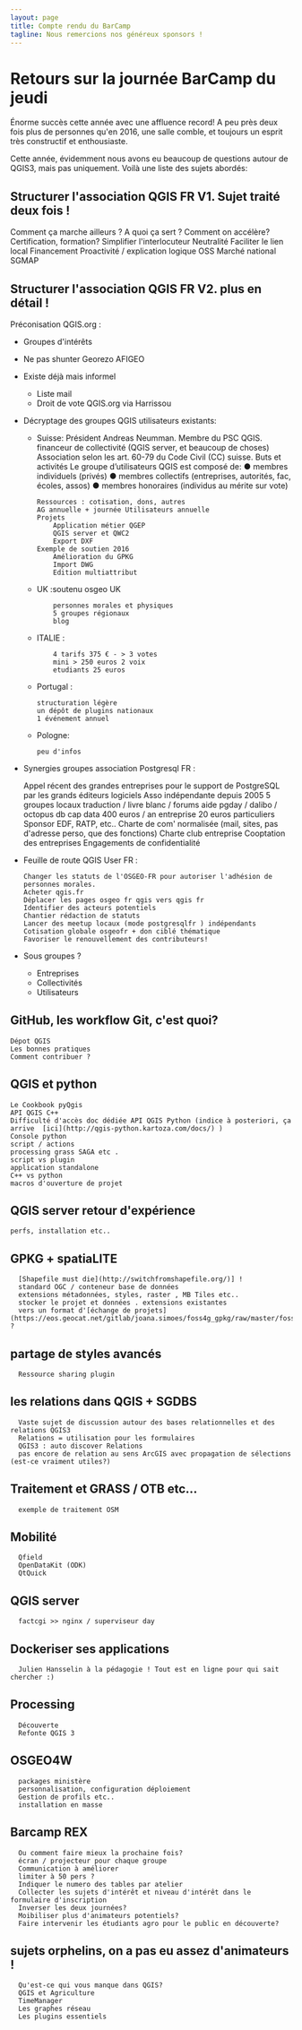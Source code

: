 ```yaml
---
layout: page
title: Compte rendu du BarCamp
tagline: Nous remercions nos généreux sponsors !
---
```

# Retours sur la journée BarCamp du jeudi

Énorme succès cette année avec une affluence record!
A peu près deux fois plus de personnes qu'en 2016, une salle comble, et toujours un esprit très constructif et enthousiaste.

Cette année, évidemment nous avons eu beaucoup de questions autour de QGIS3, mais pas uniquement. Voilà une liste des sujets abordés:


##  Structurer l'association QGIS FR V1. Sujet traité deux fois !

  Comment ça marche ailleurs ?
  A quoi ça sert ?
  Comment on accélère?
  Certification, formation?
  Simplifier l'interlocuteur
  Neutralité
  Faciliter le lien local
  Financement
      Proactivité / explication logique OSS
      Marché national SGMAP

##  Structurer l'association QGIS FR V2. plus en détail !

  Préconisation QGIS.org :
  - Groupes d'intérêts
  - Ne pas shunter Georezo AFIGEO
  - Existe déjà mais informel
    - Liste mail
    - Droit de vote QGIS.org via Harrissou

  - Décryptage des groupes QGIS utilisateurs existants:

    - Suisse:
          Président Andreas Neumman. Membre du PSC QGIS. financeur de collectivité (QGIS server, et beaucoup de choses)
          Association selon les art. 60-79 du Code Civil (CC) suisse.
          Buts et activités
          Le groupe d’utilisateurs QGIS est composé de:
           ● membres individuels (privés)
           ● membres collectifs (entreprises, autorités, fac, écoles, assos)
           ● membres honoraires (individus au mérite sur vote)

          Ressources : cotisation, dons, autres
          AG annuelle + journée Utilisateurs annuelle
          Projets
              Application métier QGEP
              QGIS server et QWC2
              Export DXF
          Exemple de soutien 2016
              Amélioration du GPKG
              Import DWG
              Edition multiattribut

    - UK :soutenu osgeo UK
    
              personnes morales et physiques
              5 groupes régionaux
              blog

    - ITALIE :
    
              4 tarifs 375 € - > 3 votes
              mini > 250 euros 2 voix
              etudiants 25 euros

    - Portugal :
    
          structuration légère    
          un dépôt de plugins nationaux
          1 événement annuel

    - Pologne:

          peu d'infos

  - Synergies groupes association Postgresql FR :

      Appel récent des grandes entreprises pour le support de PostgreSQL par les grands éditeurs logiciels
      Asso indépendante depuis 2005
      5 groupes locaux
      traduction / livre blanc / forums aide
      pgday / dalibo / octopus db cap data
      400 euros / an entreprise
       20 euros particuliers
      Sponsor EDF, RATP, etc..
      Charte de com' normalisée (mail, sites, pas d'adresse perso, que des fonctions)
      Charte club entreprise
          Cooptation des entreprises
          Engagements de confidentialité

  - Feuille de route QGIS User FR :

        Changer les statuts de l'OSGEO-FR pour autoriser l'adhésion de personnes morales.
        Acheter qgis.fr
        Déplacer les pages osgeo fr qgis vers qgis fr
        Identifier des acteurs potentiels
        Chantier rédaction de statuts
        Lancer des meetup locaux (mode postgresqlfr ) indépendants
        Cotisation globale osgeofr + don ciblé thématique
        Favoriser le renouvellement des contributeurs!

-   Sous groupes ?
      - Entreprises
      - Collectivités
      - Utilisateurs




## GitHub, les workflow Git, c'est quoi?

    Dépot QGIS
    Les bonnes pratiques
    Comment contribuer ?

## QGIS et python

    Le Cookbook pyQgis
    API QGIS C++
    Difficulté d'accès doc dédiée API QGIS Python (indice à posteriori, ça arrive  [ici](http://qgis-python.kartoza.com/docs/) )
    Console python
    script / actions
    processing grass SAGA etc .
    script vs plugin
    application standalone
    C++ vs python
    macros d'ouverture de projet

## QGIS server retour d'expérience

    perfs, installation etc..

## GPKG + spatiaLITE

      [Shapefile must die](http://switchfromshapefile.org/)] !
      standard OGC / conteneur base de données
      extensions métadonnées, styles, raster , MB Tiles etc..
      stocker le projet et données . extensions existantes
      vers un format d'[échange de projets](https://eos.geocat.net/gitlab/joana.simoes/foss4g_gpkg/raw/master/foss4g_gpkg.pdf) ?

## partage de styles avancés

      Ressource sharing plugin

## les relations dans QGIS + SGDBS

      Vaste sujet de discussion autour des bases relationnelles et des relations QGIS3
      Relations = utilisation pour les formulaires
      QGIS3 : auto discover Relations
      pas encore de relation au sens ArcGIS avec propagation de sélections (est-ce vraiment utiles?)

## Traitement et GRASS / OTB etc...

      exemple de traitement OSM

## Mobilité

      Qfield
      OpenDataKit (ODK)
      QtQuick

## QGIS server

      factcgi >> nginx / superviseur day

## Dockeriser ses applications

      Julien Hansselin à la pédagogie ! Tout est en ligne pour qui sait chercher :)

## Processing

      Découverte
      Refonte QGIS 3

## OSGEO4W

      packages ministère
      personnalisation, configuration déploiement
      Gestion de profils etc..
      installation en masse

## Barcamp REX

      Ou comment faire mieux la prochaine fois?
      écran / projecteur pour chaque groupe
      Communication à améliorer
      limiter à 50 pers ?
      Indiquer le numero des tables par atelier
      Collecter les sujets d'intérêt et niveau d'intérêt dans le formulaire d'inscription
      Inverser les deux journées?
      Moibiliser plus d'animateurs potentiels?
      Faire intervenir les étudiants agro pour le public en découverte?


## sujets orphelins, on a pas eu assez d'animateurs !

      Qu'est-ce qui vous manque dans QGIS?
      QGIS et Agriculture
      TimeManager
      Les graphes réseau
      Les plugins essentiels
